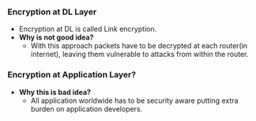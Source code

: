 ### Encryption at DL Layer
- Encryption at DL is called Link encryption.
- **Why is not good idea?** 
  - With this approach packets have to be decrypted at each router(in internet), leaving them vulnerable to attacks from within the router.
  
### Encryption at Application Layer?
- **Why this is bad idea?**
  - All application worldwide has to be security aware putting extra burden on application developers.
